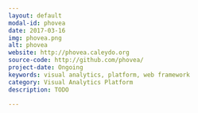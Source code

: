 ```yaml
---
layout: default
modal-id: phovea
date: 2017-03-16
img: phovea.png
alt: phovea
website: http://phovea.caleydo.org
source-code: http://github.com/phovea/
project-date: Ongoing
keywords: visual analytics, platform, web framework
category: Visual Analytics Platform
description: TODO

---
```

